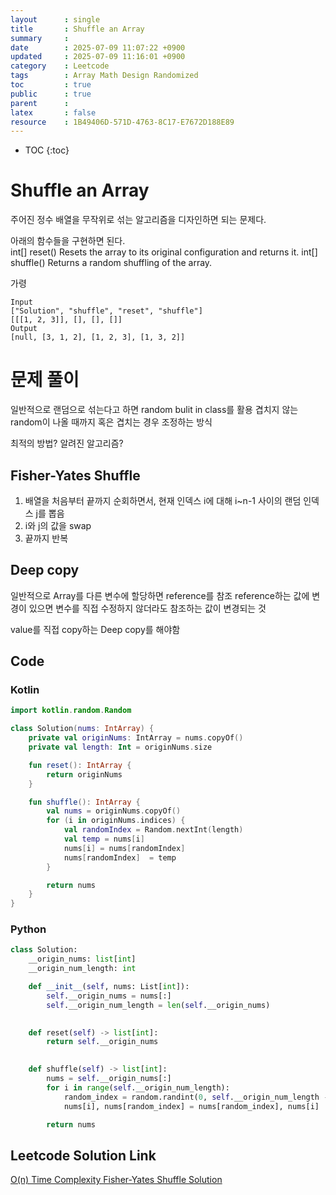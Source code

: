 ```yaml
---
layout      : single
title       : Shuffle an Array
summary     : 
date        : 2025-07-09 11:07:22 +0900
updated     : 2025-07-09 11:16:01 +0900
category    : Leetcode
tags        : Array Math Design Randomized
toc         : true
public      : true
parent      : 
latex       : false
resource    : 1B49406D-571D-4763-8C17-E7672D188E89
---
```

* TOC
{:toc}

# Shuffle an Array
주어진 정수 배열을 무작위로 섞는 알고리즘을 디자인하면 되는 문제다.  

아래의 함수들을 구현하면 된다.  
int[] reset() Resets the array to its original configuration and returns it.
int[] shuffle() Returns a random shuffling of the array.

가령
```
Input
["Solution", "shuffle", "reset", "shuffle"]
[[[1, 2, 3]], [], [], []]
Output
[null, [3, 1, 2], [1, 2, 3], [1, 3, 2]]
```

# 문제 풀이
일반적으로 랜덤으로 섞는다고 하면 random bulit in class를 활용
겹치지 않는 random이 나올 때까지 혹은 겹치는 경우 조정하는 방식  

최적의 방법? 알려진 알고리즘?
## Fisher-Yates Shuffle

1. 배열을 처음부터 끝까지 순회하면서, 현재 인덱스 i에 대해 i~n-1 사이의 랜덤 인덱스 j를 뽑음
2. i와 j의 값을 swap
3. 끝까지 반복

## Deep copy
일반적으로 Array를 다른 변수에 할당하면 reference를 참조
reference하는 값에 변경이 있으면 변수를 직접 수정하지 않더라도 참조하는 값이 변경되는 것

value를 직접 copy하는 Deep copy를 해야함


## Code

### Kotlin
```kotlin
import kotlin.random.Random

class Solution(nums: IntArray) {
    private val originNums: IntArray = nums.copyOf()
    private val length: Int = originNums.size

    fun reset(): IntArray {
	    return originNums
    }

    fun shuffle(): IntArray {
	    val nums = originNums.copyOf()
	    for (i in originNums.indices) {
            val randomIndex = Random.nextInt(length)
            val temp = nums[i]
            nums[i] = nums[randomIndex]
            nums[randomIndex]  = temp
        }

        return nums
    }
}
```

### Python
```python
class Solution:
    __origin_nums: list[int]
    __origin_num_length: int

    def __init__(self, nums: List[int]):
        self.__origin_nums = nums[:]
        self.__origin_num_length = len(self.__origin_nums)
        

    def reset(self) -> list[int]:
        return self.__origin_nums
        

    def shuffle(self) -> list[int]:
        nums = self.__origin_nums[:]
        for i in range(self.__origin_num_length):
            random_index = random.randint(0, self.__origin_num_length - 1)
            nums[i], nums[random_index] = nums[random_index], nums[i]

        return nums
```

## Leetcode Solution Link
[O(n) Time Complexity Fisher-Yates Shuffle Solution]()
 
